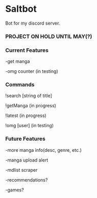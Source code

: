# Saltbot
Bot for my discord server.

### PROJECT ON HOLD UNTIL MAY(?)

### Current Features
-get manga

-omg counter (in testing)

### Commands
!search [string of title]

!getManga (in progress)

!latest (in progress)

!omg [user] (in testing)

### Future Features
-more manga info(desc, genre, etc.)

-manga upload alert

-mdlist scraper

-recommendations?

-games?
